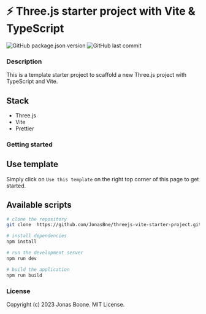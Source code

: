 # ⚡ Three.js starter project with Vite & TypeScript

![GitHub package.json version](https://img.shields.io/github/package-json/v/JonasBne/threejs-vite-ts-starter?style=flat-square)
![GitHub last commit](https://img.shields.io/github/last-commit/JonasBne/threejs-vite-ts-starter?style=flat-square)

### Description

This is a template starter project to scaffold a new Three.js project with TypeScript and Vite.

## Stack

- Three.js
- Vite
- Prettier

### Getting started

## Use template

Simply click on `Use this template` on the right top corner of this page to get started.

## Available scripts

```bash
# clone the repository
git clone  https://github.com/JonasBne/threejs-vite-starter-project.git <your-optional-repo-name-here>
```

```bash
# install dependencies
npm install
```

```bash
# run the development server
npm run dev
```

```bash
# build the application
npm run build
```

### License

Copyright (c) 2023 Jonas Boone. MIT License.
